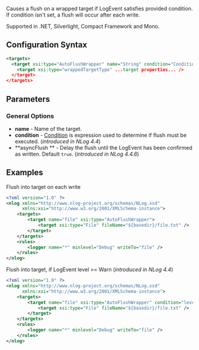 Causes a flush on a wrapped target if LogEvent satisfies provided condition.  
If condition isn't set, a flush will occur after each write.

Supported in .NET, Silverlight, Compact Framework and Mono.
## Configuration Syntax
```xml
<targets>
  <target xsi:type="AutoFlushWrapper" name="String" condition="Condition">
    <target xsi:type="wrappedTargetType" ...target properties... />
  </target>
</targets>
```

## Parameters
### General Options
* **name** - Name of the target.  
* **condition** - [Condition](https://github.com/NLog/NLog/wiki/When-Filter#conditions) is expression used to determine if flush must be executed. (*introduced in NLog 4.4*)
* **asyncFlush ** - Delay the flush until the LogEvent has been confirmed as written. Default `true`. (*introduced in NLog 4.4.6*)

## Examples
Flush into target on each write
```xml
<?xml version="1.0" ?>
<nlog xmlns="http://www.nlog-project.org/schemas/NLog.xsd"
      xmlns:xsi="http://www.w3.org/2001/XMLSchema-instance">
    <targets>
        <target name="file" xsi:type="AutoFlushWrapper">
            <target xsi:type="File" fileName="${basedir}/file.txt" />
        </target>
    </targets>
    <rules>
        <logger name="*" minlevel="Debug" writeTo="file" />
    </rules>
</nlog>
```


Flush into target, if LogEvent level >= Warn (*introduced in NLog 4.4*)
```xml
<?xml version="1.0" ?>
<nlog xmlns="http://www.nlog-project.org/schemas/NLog.xsd"
      xmlns:xsi="http://www.w3.org/2001/XMLSchema-instance">
    <targets>
        <target name="file" xsi:type="AutoFlushWrapper" condition="level >= LogLevel.Warn">
            <target xsi:type="File" fileName="${basedir}/file.txt" />
        </target>
    </targets>
    <rules>
        <logger name="*" minlevel="Debug" writeTo="file" />
    </rules>
</nlog>
```